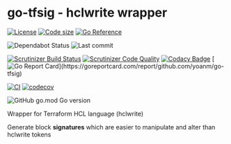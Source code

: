 # go-tfsig - hclwrite wrapper

[![License](https://img.shields.io/github/license/yoanm/go-tfsig.svg)](https://github.com/yoanm/go-tfsig)
[![Code size](https://img.shields.io/github/languages/code-size/yoanm/go-tfsig.svg)](https://github.com/yoanm/go-tfsig)
[![Go Reference](https://pkg.go.dev/badge/github.com/yoanm/go-tfsig.svg)](https://pkg.go.dev/github.com/yoanm/go-tfsig)

![Dependabot Status](https://flat.badgen.net/github/dependabot/yoanm/go-tfsig)
![Last commit](https://badgen.net/github/last-commit/yoanm/go-tfsig)

[![Scrutinizer Build Status](https://img.shields.io/scrutinizer/build/g/yoanm/go-tfsig.svg?label=Scrutinizer\&logo=scrutinizer)](https://scrutinizer-ci.com/g/yoanm/go-tfsig/build-status/master)
[![Scrutinizer Code Quality](https://img.shields.io/scrutinizer/g/yoanm/go-tfsig/master.svg?logo=scrutinizer)](https://scrutinizer-ci.com/g/yoanm/go-tfsig/?branch=master)
[![Codacy Badge](https://app.codacy.com/project/badge/Grade/e1ceed2c5fa24691b3735a7c4b7a73a0)](https://www.codacy.com/gh/yoanm/go-tfsig/dashboard?utm_source=github.com&amp;utm_medium=referral&amp;utm_content=yoanm/go-tfsig&amp;utm_campaign=Badge_Grade)
[![Go Report Card](https://goreportcard.com/badge/github.com/yoanm/go-tfsig?)](https://goreportcard.com/report/github.com/yoanm/go-tfsig)

[![CI](https://github.com/yoanm/go-tfsig/actions/workflows/CI.yml/badge.svg?branch=master)](https://github.com/yoanm/go-tfsig/actions/workflows/CI.yml)
[![codecov](https://codecov.io/gh/yoanm/go-tfsig/branch/master/graph/badge.svg?token=NHdwEBUFK5)](https://codecov.io/gh/yoanm/go-tfsig)

![GitHub go.mod Go version](https://img.shields.io/github/go-mod/go-version/yoanm/go-tfsig)

Wrapper for Terraform HCL language (hclwrite)

Generate block **signatures** which are easier to manipulate and alter than hclwrite tokens
